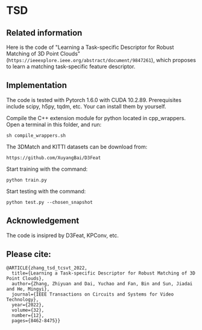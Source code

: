 # TSD

## Related information
Here is the code of "Learning a Task-specific Descriptor for Robust Matching of 3D Point Clouds" (``https://ieeexplore.ieee.org/abstract/document/9847261``), which proposes to learn a matching task-specific feature descriptor.

<!--Note: the code is being prepared. -->

## Implementation
The code is tested with Pytorch 1.6.0 with CUDA 10.2.89. Prerequisites include scipy, h5py, tqdm, etc. Your can install them by yourself.

Compile the C++ extension module for python located in cpp_wrappers. Open a terminal in this folder, and run:
```
sh compile_wrappers.sh
```


The 3DMatch and KITTI datasets can be download from:
```
https://github.com/XuyangBai/D3Feat
```

Start training with the command:
```
python train.py 
```

Start testing with the command:
```
python test.py --chosen_snapshot
```

## Acknowledgement
The code is insipred by D3Feat, KPConv, etc.

## Please cite:
```
@ARTICLE{zhang_tsd_tcsvt_2022,
  title={Learning a Task-specific Descriptor for Robust Matching of 3D Point Clouds},
  author={Zhang, Zhiyuan and Dai, Yuchao and Fan, Bin and Sun, Jiadai and He, Mingyi},
  journal={IEEE Transactions on Circuits and Systems for Video Technology},
  year={2022},
  volume={32},
  number={12},
  pages={8462-8475}} 
```
